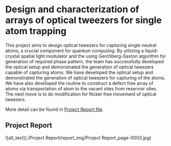 # Design and characterization of arrays of optical tweezers for single atom trapping
This project aims to design optical tweezers for capturing single neutral atoms, a crucial component for quantum computing. By utilizing a liquid-crystal spatial light modulator and the using Gerchberg-Saxton algorithm for generation of required phase pattern, the team has successfully developed the optical setup and demonstrated the generation of optical tweezers capable of capturing atoms. We have developed the optical setup and demonstrated the generation of optical tweezers for capturing of the atoms. We have also developed the routine to construct a defect free array of atoms via transportation of atom to the vacant sites from reservior sites. The next move is to do modification for flicker free movement of optical tweezers.

More detail can be found in [Project Report file](https://github.com/mayanddangi/BTP_Optical-Tweezers/blob/main/Project%20Report.pdf).

## Project Report
![alt_text](./Project Report/report_img/Project Report_page-0003.jpg)
